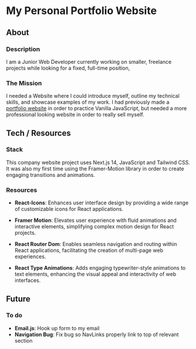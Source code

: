 # My Personal Portfolio Website

## About

### Description

I am a Junior Web Developer currently working on smaller, freelance projects while looking for a fixed, full-time position,

### The Mission

I needed a Website where I could introduce myself, outline my technical skills, and showcase examples of my work. I had previously made a [portfolio website](https://acz1992.github.io/adam-zdan-portfolio-first-iteration/index.html) in order to practice Vanilla JavaScript, but needed a more professional looking website in order to really sell myself. 

## Tech / Resources

### Stack

This company website project uses Next.js 14, JavaScript and Tailwind CSS. It was also my first time using the Framer-Motion library in order to create engaging transitions and animations. 

### Resources

-   **React-Icons**: Enhances user interface design by providing a wide range of customizable icons for React applications.

-   **Framer Motion**: Elevates user experience with fluid animations and interactive elements, simplifying complex motion design for React projects.

-   **React Router Dom**: Enables seamless navigation and routing within React applications, facilitating the creation of multi-page web experiences.

-   **React Type Animations**: Adds engaging typewriter-style animations to text elements, enhancing the visual appeal and interactivity of web interfaces.


## Future

### To do

-   **Email.js**: Hook up form to my email
-   **Navigation Bug**: Fix bug so NavLinks properly link to top of relevant section


